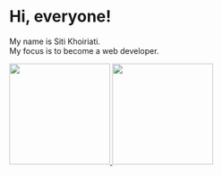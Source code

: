 # Hi, everyone!  

My name is Siti Khoiriati.   
My focus is to become a web developer.

<p align="left">
<a href="https://github.com/Khoiriati">
  <img height="180em" src="https://github-readme-stats-eight-theta.vercel.app/api?username=Khoiriati&show_icons=true&theme=algolia&include_all_commits=true&count_private=true"/>
  <img height="180em" src="https://github-readme-stats-eight-theta.vercel.app/api/top-langs/?username=Khoiriati&layout=compact&langs_count=8&theme=algolia"/>
</a>
</p>
